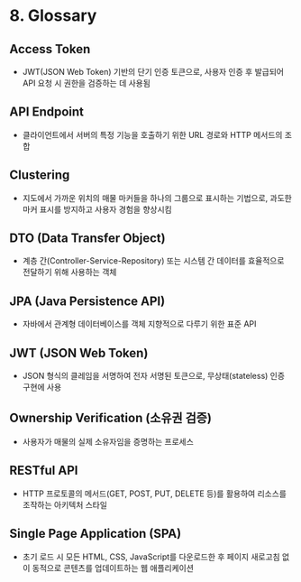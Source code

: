# 8. Glossary

## Access Token
- JWT(JSON Web Token) 기반의 단기 인증 토큰으로, 사용자 인증 후 발급되어 API 요청 시 권한을 검증하는 데 사용됨

## API Endpoint
- 클라이언트에서 서버의 특정 기능을 호출하기 위한 URL 경로와 HTTP 메서드의 조합

## Clustering
- 지도에서 가까운 위치의 매물 마커들을 하나의 그룹으로 표시하는 기법으로, 과도한 마커 표시를 방지하고 사용자 경험을 향상시킴

## DTO (Data Transfer Object)
- 계층 간(Controller-Service-Repository) 또는 시스템 간 데이터를 효율적으로 전달하기 위해 사용하는 객체

## JPA (Java Persistence API)
- 자바에서 관계형 데이터베이스를 객체 지향적으로 다루기 위한 표준 API

## JWT (JSON Web Token)
- JSON 형식의 클레임을 서명하여 전자 서명된 토큰으로, 무상태(stateless) 인증 구현에 사용

## Ownership Verification (소유권 검증)
- 사용자가 매물의 실제 소유자임을 증명하는 프로세스

## RESTful API
- HTTP 프로토콜의 메서드(GET, POST, PUT, DELETE 등)를 활용하여 리소스를 조작하는 아키텍처 스타일

## Single Page Application (SPA)
- 초기 로드 시 모든 HTML, CSS, JavaScript를 다운로드한 후 페이지 새로고침 없이 동적으로 콘텐츠를 업데이트하는 웹 애플리케이션

